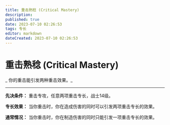 ```yaml
---
title: 重击熟稔 (Critical Mastery)
description: 
published: true
date: 2023-07-10 02:26:53
tags: 专长
editor: markdown
dateCreated: 2023-07-10 02:26:53
---
```


# 重击熟稔 (Critical Mastery)

_ 你的重击能引发两种重击效果。_

* * *

**先决条件：** 重击专攻，任意两项重击专长，战士14级。

**专长效果：** 当你重击时，你在造成伤害的同时可以引发两项重击专长的效果。

**通常情况：** 当你重击时，你在制造伤害的同时只能引发一项重击专长的效果。

